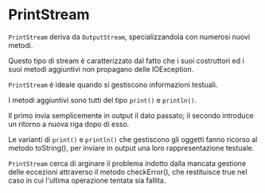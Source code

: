 # PrintStream

`PrintStream` deriva da `OutputStream`, specializzandola con numerosi nuovi metodi.

Questo tipo di stream è caratterizzato dal fatto che i suoi costruttori ed i suoi metodi aggiuntivi non propagano delle IOException.

`PrintStream` è ideale quando si gestiscono informazioni testuali.

I metodi aggiuntivi sono tutti del tipo `print()` e `println()`.

Il primo invia semplicemente in output il dato passato; il secondo introduce un ritorno a nuova riga dopo di esso.

Le varianti di `print()` e `println()` che gestiscono gli oggetti fanno ricorso al metodo toString(), per inviare in output una loro rappresentazione testuale.

`PrintStream` cerca di arginare il problema indotto dalla mancata gestione delle eccezioni attraverso il metodo checkError(), che restituisce true nel caso in cui l'ultima operazione tentata sia fallita.
